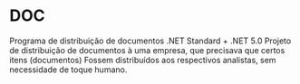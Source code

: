 # DOC
Programa de distribuição de documentos .NET Standard + .NET 5.0
Projeto de distribuição de documentos à uma empresa, que precisava que certos itens (documentos)
Fossem distribuídos aos respectivos analistas, sem necessidade de toque humano.
